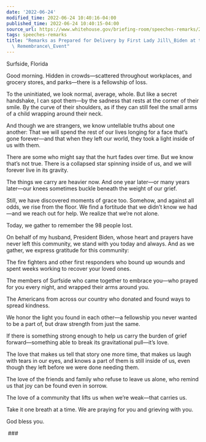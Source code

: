```yaml
---
date: '2022-06-24'
modified_time: 2022-06-24 10:40:16-04:00
published_time: 2022-06-24 10:40:15-04:00
source_url: https://www.whitehouse.gov/briefing-room/speeches-remarks/2022/06/24/remarks-as-prepared-for-delivery-by-first-lady-jill-biden-at-the-surfside-remembrance-event/
tags: speeches-remarks
title: "Remarks as Prepared for Delivery by First Lady Jill\_Biden at the Surfside\
  \ Remembrance\_Event"
---
```

 
Surfside, Florida

Good morning. Hidden in crowds—scattered throughout workplaces, and
grocery stores, and parks—there is a fellowship of loss.   
  
To the uninitiated, we look normal, average, whole. But like a secret
handshake, I can spot them—by the sadness that rests at the corner of
their smile. By the curve of their shoulders, as if they can still feel
the small arms of a child wrapping around their neck.   
  
And though we are strangers, we know untellable truths about one
another: That we will spend the rest of our lives longing for a face
that’s gone forever—and that when they left our world, they took a light
inside of us with them.   
  
There are some who might say that the hurt fades over time. But we know
that’s not true. There is a collapsed star spinning inside of us, and we
will forever live in its gravity.   
  
The things we carry are heavier now. And one year later—or many years
later—our knees sometimes buckle beneath the weight of our grief.   
  
Still, we have discovered moments of grace too. Somehow, and against all
odds, we rise from the floor. We find a fortitude that we didn’t know we
had—and we reach out for help. We realize that we’re not alone.   
  
Today, we gather to remember the 98 people lost.   
  
On behalf of my husband, President Biden, whose heart and prayers have
never left this community, we stand with you today and always. And as we
gather, we express gratitude for this community:   
  
The fire fighters and other first responders who bound up wounds and
spent weeks working to recover your loved ones.  
  
The members of Surfside who came together to embrace you—who prayed for
you every night, and wrapped their arms around you.  
  
The Americans from across our country who donated and found ways to
spread kindness.  
  
We honor the light you found in each other—a fellowship you never wanted
to be a part of, but draw strength from just the same.   
  
If there is something strong enough to help us carry the burden of grief
forward—something able to break its gravitational pull—it’s love.   
  
The love that makes us tell that story one more time, that makes us
laugh with tears in our eyes, and knows a part of them is still inside
of us, even though they left before we were done needing them.   
  
The love of the friends and family who refuse to leave us alone, who
remind us that joy can be found even in sorrow.   
  
The love of a community that lifts us when we’re weak—that carries
us.   
  
Take it one breath at a time. We are praying for you and grieving with
you.   
  
God bless you. 

 ###

